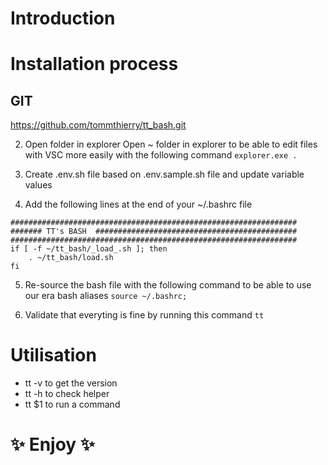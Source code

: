 

# Introduction


# Installation process

## GIT 
https://github.com/tommthierry/tt_bash.git

2. Open folder in explorer
Open ~ folder in explorer to be able to edit files with VSC more easily with the following command
`explorer.exe .` 

3. Create .env.sh file based on .env.sample.sh file and update variable values

4. Add the following lines at the end of your ~/.bashrc file
```
################################################################
####### TT's BASH  #############################################
################################################################
if [ -f ~/tt_bash/_load_.sh ]; then
    . ~/tt_bash/load.sh
fi
```

5. Re-source the bash file with the following command to be able to use our era bash aliases
`source ~/.bashrc;`

6. Validate that everyting is fine by running this command `tt`


# Utilisation
- tt -v to get the version
- tt -h to check helper
- tt $1 to run a command


# ✨ Enjoy ✨
